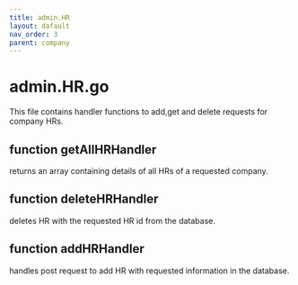 ```yaml
---
title: admin.HR
layout: dafault
nav_order: 3
parent: company
---
```

# admin.HR.go

This file contains handler functions to add,get and delete requests for company HRs.

## function getAllHRHandler
returns an array containing details of all HRs of a requested company.

## function deleteHRHandler
deletes HR with the requested HR id from the database.

## function addHRHandler
handles post request to add HR with requested information in the database.

